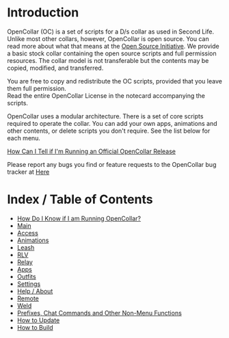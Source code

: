 # Introduction

OpenCollar (OC) is a set of scripts for a D/s collar as used in Second Life.
Unlike most other collars, however, OpenCollar is open source.  You can read more about what that means at the [Open Source Initiative](https://opensource.org/osd-annotated).  We provide a basic stock collar containing the open source scripts and full permission resources.  The collar model is not transferable but the contents may be copied, modified, and transferred.

You are free to copy and redistribute the OC scripts, provided that you leave them full permission.  
Read the entire OpenCollar License in the notecard accompanying the scripts.

OpenCollar uses a modular architecture. There is a set of core scripts required to operate the collar.  You can add your own apps, animations and other contents, or delete scripts you don't require.  See the list below for each menu.

[How Can I Tell if I'm Running an Official OpenCollar Release](#/docs/OpenCollar-Signature)

Please report any bugs you find or feature requests to the OpenCollar bug tracker at
[Here](https://github.com/OpenCollarTeam/OpenCollar/issues)

# Index / Table of Contents

* [How Do I Know if I am Running OpenCollar?](#/docs/OpenCollar-Signature)
* [Main](#/docs/Main-Menu)
* [Access](#/docs/Access)
* [Animations](#/docs/Animations)
* [Leash](#/docs/Leash)
* [RLV](#/docs/RLV)  
* [Relay](#/docs/Relay)
* [Apps](#/docs/Apps)
* [Outfits](#/docs/Outfits)
* [Settings](#/docs/Settings)
* [Help / About](#/docs/Help-About)
* [Remote](#/docs/Remote)
* [Weld](#/docs/Weld)
* [Prefixes, Chat Commands and Other Non-Menu Functions](#/docs/Prefixes,-Chat-Commands-and-Other-Non-Menu-Functions)
* [How to Update](#/docs/How-To-Update-Your-OpenCollar)
* [How to Build](#/docs/How-to-Build-Your-OpenCollar)
